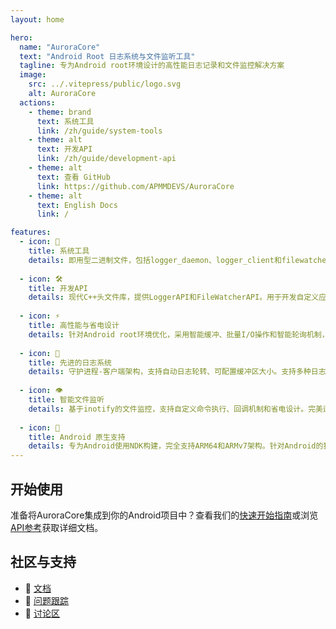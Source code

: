```yaml
---
layout: home

hero:
  name: "AuroraCore"
  text: "Android Root 日志系统与文件监听工具"
  tagline: 专为Android root环境设计的高性能日志记录和文件监控解决方案
  image:
    src: ../.vitepress/public/logo.svg
    alt: AuroraCore
  actions:
    - theme: brand
      text: 系统工具
      link: /zh/guide/system-tools
    - theme: alt
      text: 开发API
      link: /zh/guide/development-api
    - theme: alt
      text: 查看 GitHub
      link: https://github.com/APMMDEVS/AuroraCore
    - theme: alt
      text: English Docs
      link: /

features:
  - icon: 🔧
    title: 系统工具
    details: 即用型二进制文件，包括logger_daemon、logger_client和filewatcher。直接部署到Android设备，无需编译。适合系统管理员和运维人员。
    
  - icon: 🛠️
    title: 开发API
    details: 现代C++头文件库，提供LoggerAPI和FileWatcherAPI。用于开发自定义应用程序和集成到现有项目中。适合开发者构建新的解决方案。
    
  - icon: ⚡
    title: 高性能与省电设计
    details: 针对Android root环境优化，采用智能缓冲、批量I/O操作和智能轮询机制，最大限度减少CPU使用率和功耗。
    
  - icon: 📝
    title: 先进的日志系统
    details: 守护进程-客户端架构，支持自动日志轮转、可配置缓冲区大小。支持多种日志级别和自定义格式。
    
  - icon: 👁️
    title: 智能文件监听
    details: 基于inotify的文件监控，支持自定义命令执行、回调机制和省电设计。完美适用于实时文件系统监控。
    
  - icon: 📱
    title: Android 原生支持
    details: 专为Android使用NDK构建，完全支持ARM64和ARMv7架构。针对Android的独特约束和要求进行优化。
---
```


## 开始使用

准备将AuroraCore集成到你的Android项目中？查看我们的[快速开始指南](/zh/guide/getting-started)或浏览[API参考](/zh/api/logger-api)获取详细文档。

## 社区与支持

- 📖 [文档](/zh/guide/introduction)
- 🐛 [问题跟踪](https://github.com/APMMDEVS/AuroraCore/issues)
- 💬 [讨论区](https://github.com/APMMDEVS/AuroraCore/discussions)